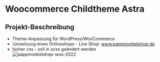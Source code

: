 # Woocommerce Childtheme Astra

## Projekt-Beschreibung
+ Theme-Anpassung für WordPress/WooCommerce
+ Umsetzung eines Onlineshops - Live Shop: www.pappmoebelshop.de
+ bisher css - soll in scss geändert werden
![pappmoebelshop-woo-2022](https://user-images.githubusercontent.com/76659950/176502161-7bba4ccf-5234-42fc-b29b-2c52a309eabe.jpg)
